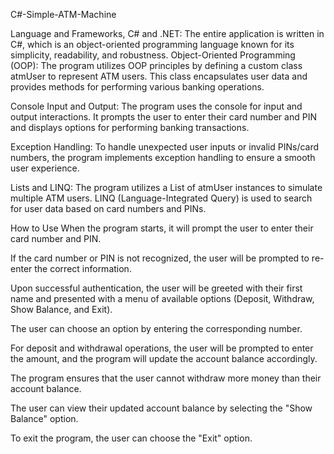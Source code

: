 C#-Simple-ATM-Machine

Language and Frameworks, C# and .NET: The entire application is written in C#, which is an object-oriented programming language known for its simplicity, readability, and robustness. Object-Oriented Programming (OOP): The program utilizes OOP principles by defining a custom class atmUser to represent ATM users. This class encapsulates user data and provides methods for performing various banking operations.

Console Input and Output: The program uses the console for input and output interactions. It prompts the user to enter their card number and PIN and displays options for performing banking transactions.

Exception Handling: To handle unexpected user inputs or invalid PINs/card numbers, the program implements exception handling to ensure a smooth user experience.

Lists and LINQ: The program utilizes a List of atmUser instances to simulate multiple ATM users. LINQ (Language-Integrated Query) is used to search for user data based on card numbers and PINs.

How to Use When the program starts, it will prompt the user to enter their card number and PIN.

If the card number or PIN is not recognized, the user will be prompted to re-enter the correct information.

Upon successful authentication, the user will be greeted with their first name and presented with a menu of available options (Deposit, Withdraw, Show Balance, and Exit).

The user can choose an option by entering the corresponding number.

For deposit and withdrawal operations, the user will be prompted to enter the amount, and the program will update the account balance accordingly.

The program ensures that the user cannot withdraw more money than their account balance.

The user can view their updated account balance by selecting the "Show Balance" option.

To exit the program, the user can choose the "Exit" option.

